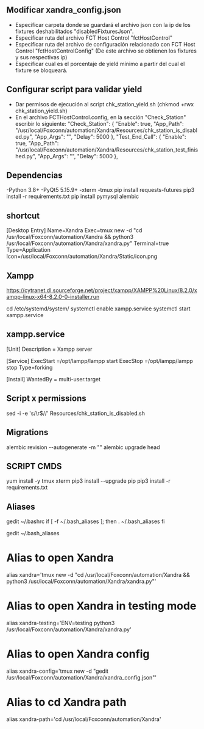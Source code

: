 ## Modificar xandra_config.json
- Especificar carpeta donde se guardará el archivo json con la ip de los fixtures deshabilitados "disabledFixturesJson".
- Especificar ruta del archivo FCT Host Control "fctHostControl"
- Especificar ruta del archivo de configuración relacionado con  FCT Host Control "fctHostControlConfig" (De este archivo se obtienen los fixtures y sus respectivas ip)
- Especificar cual es el porcentaje de yield mínimo a partir del cual el fixture se bloqueará.

## Configurar script para validar yield
- Dar permisos de ejecución al script chk_station_yield.sh (chkmod +rwx chk_station_yield.sh)
- En el archivo FCTHostControl.config, en la sección "Check_Station" escribir lo siguiente:
"Check_Station": {
    "Enable": true,
    "App_Path": "/usr/local/Foxconn/automation/Xandra/Resources/chk_station_is_disabled.py",
    "App_Args": "",
    "Delay": 5000
},
"Test_End_Call": {
    "Enable": true,
    "App_Path": "/usr/local/Foxconn/automation/Xandra/Resources/chk_station_test_finished.py",
    "App_Args": "",
    "Delay": 5000
},

## Dependencias
-Python 3.8+
-PyQt5 5.15.9+
-xterm
-tmux
pip install requests-futures
pip3 install -r requirements.txt
pip install pymysql
alembic

## shortcut
[Desktop Entry]
Name=Xandra
Exec=tmux new -d "cd /usr/local/Foxconn/automation/Xandra && python3 /usr/local/Foxconn/automation/Xandra/xandra.py"
Terminal=true
Type=Application
Icon=/usr/local/Foxconn/automation/Xandra/Static/icon.png

## Xampp
https://cytranet.dl.sourceforge.net/project/xampp/XAMPP%20Linux/8.2.0/xampp-linux-x64-8.2.0-0-installer.run

cd /etc/systemd/system/
systemctl enable xampp.service
systemctl start xampp.service

## xampp.service
[Unit]
Description = Xampp server

[Service]
ExecStart =/opt/lampp/lampp start
ExecStop =/opt/lampp/lampp stop
Type=forking
  
[Install]
WantedBy = multi-user.target


## Script x permissions
sed -i -e 's/\r$//' Resources/chk_station_is_disabled.sh

## Migrations
alembic revision --autogenerate -m ""
alembic upgrade head

## SCRIPT CMDS
yum install -y tmux xterm
pip3 install --upgrade pip
pip3 install -r requirements.txt

## Aliases
gedit ~/.bashrc
if [ -f ~/.bash_aliases ]; then
. ~/.bash_aliases
fi

gedit ~/.bash_aliases

# Alias to open Xandra
alias xandra='tmux new -d "cd /usr/local/Foxconn/automation/Xandra && python3 /usr/local/Foxconn/automation/Xandra/xandra.py"'

# Alias to open Xandra in testing mode
alias xandra-testing='ENV=testing python3 /usr/local/Foxconn/automation/Xandra/xandra.py'

# Alias to open Xandra config
alias xandra-config='tmux new -d "gedit /usr/local/Foxconn/automation/Xandra/xandra_config.json"'

# Alias to cd Xandra path
alias xandra-path='cd /usr/local/Foxconn/automation/Xandra'
